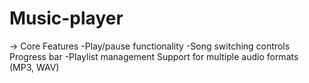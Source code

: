 # Music-player
-> Core Features 
-Play/pause functionality 
-Song switching controls Progress bar 
-Playlist management Support for multiple audio formats (MP3, WAV)
